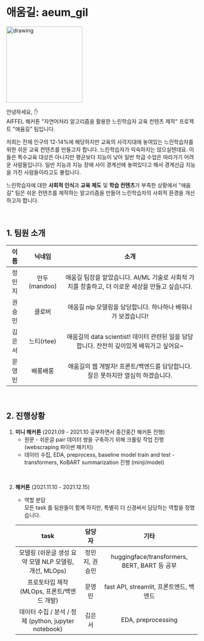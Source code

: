 # 애움길: aeum_gil
<img src="image/002.png" alt="drawing" width="200"/>

안녕하세요, :raised_hand:  
AIFFEL 해커톤 "자연어처리 알고리즘을 활용한 느린학습자 교육 컨텐츠 제작" 프로젝트 "애움길" 팀입니다.

저희는 전체 인구의 12-14%에 해당하지만 교육의 사각지대에 놓여있는 느린학습자를 위한 쉬운 교육 컨텐츠를 만들고자 합니다. 느린학습자가 익숙하지는 않으실텐데요. 이들은 특수교육 대상은 아니지만 평균보다 지능이 낮아 일반 학급 수업은 따라가기 어려운 사람들입니다. 일반 지능과 지능 장애 사이 경계선에 놓여있다고 해서 경계선급 지능을 가진 사람들이라고도 불립니다.

느린학습자에 대한 **사회적 인식**과 **교육 제도** 및 **학습 컨텐츠**가 부족한 상황에서 "애움길" 팀은 쉬운 컨텐츠를 제작하는 알고리즘을 만들어 느린학습자의 사회적 환경을 개선하고자 합니다.

<br/>

## 1. 팀원 소개

| 이름 | 닉네임 | 소개 |
| :---: | :---: | :---: |
| 정민지 | 만두(mandoo) | 애움길 팀장을 맡았습니다. AI/ML 기술로 사회적 가치를 창출하고, 더 이로운 세상을 만들고 싶습니다. |
| 권승민 |클로버| 애움길 nlp 모델링을 담당합니다. 하나하나 배워나가 보겠습니다! |
| 김은서 |느티(rtee)| 애움길의 data scientist! 데이터 관련된 일을 담당합니다. 찬찬히 깊이있게 배워가고 싶어요~|
| 문영민 | 배롱배롱  | 애움길의 웹 개발자! 프론트/백엔드를 담당합니다. 잘은 못하지만 열심히 하겠습니다. |

<br/>

## 2. 진행상황
1) **미니 해커톤** (2021.09 - 2021.10 공부하면서 중간중간 해커톤 진행)
    - 원문 - 쉬운글 pair 데이터 쌍을 구축하기 위해 크롤링 작업 진행 (webscraping 파이썬 패키지)
    - 데이터 수집, EDA, preprocess, baseline model train and test - transformers, KoBART summarization 진행 (minji/model)  

<br/>

2) **해커톤** (2021.11.10 - 2021.12.15) 
    - 역할 분담  
    모든 task 를 팀원들이 함께 하지만, 특별히 더 신경써서 담당하는 역할을 정했습니다.  

    | task | 담당자 | 기타 |
    | :---: | :---: | :---: |
    | 모델링 (쉬운글 생성 요약 모델 NLP 모델링, 개선, MLOps) | 정민지, 권승민 | huggingface/transformers, BERT, BART 등 공부 |
    | 프로토타입 제작 (MLOps, 프론트/백엔드 개발) | 문영민 | fast API, streamlit, 프론트엔드, 백엔드 |
    | 데이터 수집 / 분석 / 정제 (python, jupyter notebook) | 김은서 | EDA, preprocessing |
